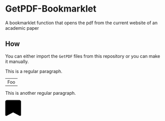 # GetPDF-Bookmarklet
A bookmarklet function that opens the pdf from the current website of an academic paper

## How
You can either import the `GetPDF` files from this repository or you can make it manually.

This is a regular paragraph.

<table>
    <tr>
        <td>Foo</td>
    </tr>
</table>

This is another regular paragraph.


<a href= 'javascript:void(window.open(document.evaluate("//div/a[contains(@class, \"download\") and starts-with(@href, \"/\") and substring(@href, string-length(@href) - 3)= \".pdf\"]",%20document,%20null,%20XPathResult.FIRST_ORDERED_NODE_TYPE,%20null).singleNodeValue.getAttribute(\"href\"),\"_self\"))' ><img src="bookmark.svg" width="50" height="50" ></a>

